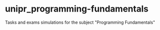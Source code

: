 # unipr_programming-fundamentals
 Tasks and exams simulations for the subject "Programming Fundamentals"

